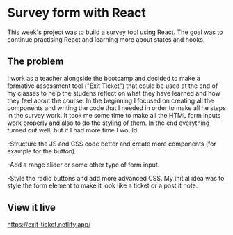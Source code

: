 # Survey form with React

This week's project was to build a survey tool using React. The goal was to continue practising React and learning more about states and hooks.

## The problem

I work as a teacher alongside the bootcamp and decided to make a formative assessment tool ("Exit Ticket") that could be used at the end of my classes to help the studens reflect on what they have learned and how they feel about the course. In the beginning I focused on creating all the components and writing the code that I needed in order to make all he steps in the survey work. It took me some time to make all the HTML form inputs work properly and also to do the styling of them. In the end everything turned out well, but if I had more time I would:

-Structure the JS and CSS code better and create more components (for example for the button).

-Add a range slider or some other type of form input.

-Style the radio buttons and add more advanced CSS. My initial idea was to style the form element to make it look like a ticket or a post it note.

## View it live

https://exit-ticket.netlify.app/
